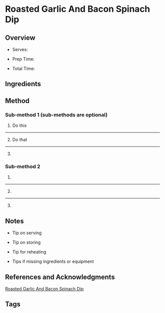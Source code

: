 # Roasted Garlic And Bacon Spinach Dip

## Overview

- Serves:

- Prep Time:

- Total Time:

## Ingredients



## Method

### Sub-method 1 (sub-methods are optional)

1. Do this
---
2. Do that
---
3.

### Sub-method 2

1.
---
2.
---
3.

## Notes

- Tip on serving

- Tip on storing

- Tip for reheating

- Tips if missing ingredients or equipment

## References and Acknowledgments

[Roasted Garlic And Bacon Spinach Dip](http://sallysbakingaddiction.com/2015/03/05/roasted-garlic-and-bacon-spinach-dip/)

## Tags


